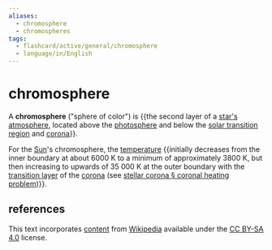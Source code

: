 ```yaml
---
aliases:
  - chromosphere
  - chromospheres
tags:
  - flashcard/active/general/chromosphere
  - language/in/English
---
```


# chromosphere

A __chromosphere__ ("sphere of color") is {{the second layer of a [star's atmosphere](stellar%20atmosphere.md), located above the [photosphere](photosphere.md) and below the [solar transition region](solar%20transition%20region.md) and [corona](stellar%20corona.md)}}. <!--SR:!2025-02-08,132,290-->

For the [Sun](Sun.md)'s chromosphere, the [temperature](temperature.md) {{initially decreases from the inner boundary at about 6000&nbsp;K to a minimum of approximately 3800&nbsp;K, but then increasing to upwards of 35&nbsp;000&nbsp;K at the outer boundary with the [transition layer](solar%20transition%20region.md) of the [corona](stellar%20corona.md) (see [stellar corona § coronal heating problem](stellar%20corona.md#coronal%20heating%20problem))}}. <!--SR:!2025-01-09,102,250-->

## references

This text incorporates [content](https://en.wikipedia.org/wiki/chromosphere) from [Wikipedia](Wikipedia.md) available under the [CC BY-SA 4.0](https://creativecommons.org/licenses/by-sa/4.0/) license.
